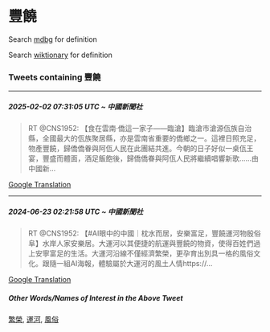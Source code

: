 # 豐饒

Search [mdbg](https://www.mdbg.net/chinese/dictionary?page=worddict&wdrst=0&wdqb=豐饒) for definition

Search [wiktionary](https://en.wiktionary.org/wiki/豐饒) for definition

### Tweets containing 豐饒

___
##### 2025-02-02 07:31:05 UTC ~ 中國新聞社
> RT @CNS1952: 【食在雲南·僑這一家子——臨滄】臨滄市滄源佤族自治縣，全國最大的佤族聚居縣，亦是雲南省重要的僑鄉之一。這裡日照充足，物產豐饒，歸僑僑眷與阿佤人民在此團結共進。今朝的日子好似一桌佤王宴，豐盛而體面，酒足飯飽後，歸僑僑眷與阿佤人民將繼續唱響新歌……由中國新…

[Google Translation](https://translate.google.com/?hi=en&tab=TT&sl=zh-CN&tl=en&op=translate&text=RT+%40CNS1952%3A+%E3%80%90%E9%A3%9F%E5%9C%A8%E9%9B%B2%E5%8D%97%C2%B7%E5%83%91%E9%80%99%E4%B8%80%E5%AE%B6%E5%AD%90%E2%80%94%E2%80%94%E8%87%A8%E6%BB%84%E3%80%91%E8%87%A8%E6%BB%84%E5%B8%82%E6%BB%84%E6%BA%90%E4%BD%A4%E6%97%8F%E8%87%AA%E6%B2%BB%E7%B8%A3%EF%BC%8C%E5%85%A8%E5%9C%8B%E6%9C%80%E5%A4%A7%E7%9A%84%E4%BD%A4%E6%97%8F%E8%81%9A%E5%B1%85%E7%B8%A3%EF%BC%8C%E4%BA%A6%E6%98%AF%E9%9B%B2%E5%8D%97%E7%9C%81%E9%87%8D%E8%A6%81%E7%9A%84%E5%83%91%E9%84%89%E4%B9%8B%E4%B8%80%E3%80%82%E9%80%99%E8%A3%A1%E6%97%A5%E7%85%A7%E5%85%85%E8%B6%B3%EF%BC%8C%E7%89%A9%E7%94%A2%E8%B1%90%E9%A5%92%EF%BC%8C%E6%AD%B8%E5%83%91%E5%83%91%E7%9C%B7%E8%88%87%E9%98%BF%E4%BD%A4%E4%BA%BA%E6%B0%91%E5%9C%A8%E6%AD%A4%E5%9C%98%E7%B5%90%E5%85%B1%E9%80%B2%E3%80%82%E4%BB%8A%E6%9C%9D%E7%9A%84%E6%97%A5%E5%AD%90%E5%A5%BD%E4%BC%BC%E4%B8%80%E6%A1%8C%E4%BD%A4%E7%8E%8B%E5%AE%B4%EF%BC%8C%E8%B1%90%E7%9B%9B%E8%80%8C%E9%AB%94%E9%9D%A2%EF%BC%8C%E9%85%92%E8%B6%B3%E9%A3%AF%E9%A3%BD%E5%BE%8C%EF%BC%8C%E6%AD%B8%E5%83%91%E5%83%91%E7%9C%B7%E8%88%87%E9%98%BF%E4%BD%A4%E4%BA%BA%E6%B0%91%E5%B0%87%E7%B9%BC%E7%BA%8C%E5%94%B1%E9%9F%BF%E6%96%B0%E6%AD%8C%E2%80%A6%E2%80%A6%E7%94%B1%E4%B8%AD%E5%9C%8B%E6%96%B0%E2%80%A6)
___
##### 2024-06-23 02:21:58 UTC ~ 中國新聞社
> RT @CNS1952: 【#AI眼中的中國｜枕水而居，安樂富足，豐饒運河物殷俗阜】水岸人家安樂居。大運河以其便捷的航運與豐饒的物資，使得百姓們過上安寧富足的生活。大運河沿線不僅經濟繁榮，更孕育出別具一格的風俗文化。跟隨一組AI海報，體驗屬於大運河的風土人情https://…

[Google Translation](https://translate.google.com/?hi=en&tab=TT&sl=zh-CN&tl=en&op=translate&text=RT+%40CNS1952%3A+%E3%80%90%23AI%E7%9C%BC%E4%B8%AD%E7%9A%84%E4%B8%AD%E5%9C%8B%EF%BD%9C%E6%9E%95%E6%B0%B4%E8%80%8C%E5%B1%85%EF%BC%8C%E5%AE%89%E6%A8%82%E5%AF%8C%E8%B6%B3%EF%BC%8C%E8%B1%90%E9%A5%92%E9%81%8B%E6%B2%B3%E7%89%A9%E6%AE%B7%E4%BF%97%E9%98%9C%E3%80%91%E6%B0%B4%E5%B2%B8%E4%BA%BA%E5%AE%B6%E5%AE%89%E6%A8%82%E5%B1%85%E3%80%82%E5%A4%A7%E9%81%8B%E6%B2%B3%E4%BB%A5%E5%85%B6%E4%BE%BF%E6%8D%B7%E7%9A%84%E8%88%AA%E9%81%8B%E8%88%87%E8%B1%90%E9%A5%92%E7%9A%84%E7%89%A9%E8%B3%87%EF%BC%8C%E4%BD%BF%E5%BE%97%E7%99%BE%E5%A7%93%E5%80%91%E9%81%8E%E4%B8%8A%E5%AE%89%E5%AF%A7%E5%AF%8C%E8%B6%B3%E7%9A%84%E7%94%9F%E6%B4%BB%E3%80%82%E5%A4%A7%E9%81%8B%E6%B2%B3%E6%B2%BF%E7%B7%9A%E4%B8%8D%E5%83%85%E7%B6%93%E6%BF%9F%E7%B9%81%E6%A6%AE%EF%BC%8C%E6%9B%B4%E5%AD%95%E8%82%B2%E5%87%BA%E5%88%A5%E5%85%B7%E4%B8%80%E6%A0%BC%E7%9A%84%E9%A2%A8%E4%BF%97%E6%96%87%E5%8C%96%E3%80%82%E8%B7%9F%E9%9A%A8%E4%B8%80%E7%B5%84AI%E6%B5%B7%E5%A0%B1%EF%BC%8C%E9%AB%94%E9%A9%97%E5%B1%AC%E6%96%BC%E5%A4%A7%E9%81%8B%E6%B2%B3%E7%9A%84%E9%A2%A8%E5%9C%9F%E4%BA%BA%E6%83%85https%3A%2F%2F%E2%80%A6)
##### Other Words/Names of Interest in the Above Tweet
[繁榮](繁榮.md), [運河](運河.md), [風俗](風俗.md)
